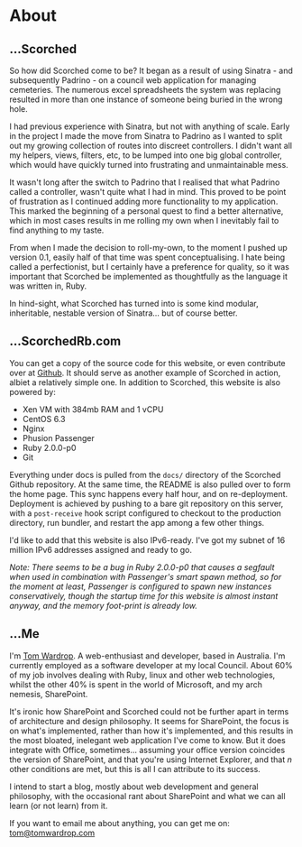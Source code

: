 About
=====

...Scorched
-----------
So how did Scorched come to be? It began as a result of using Sinatra - and subsequently Padrino - on a council web application for managing cemeteries. The numerous excel spreadsheets the system was replacing resulted in more than one instance of someone being buried in the wrong hole.

I had previous experience with Sinatra, but not with anything of scale. Early in the project I made the move from Sinatra to Padrino as I wanted to split out my growing collection of routes into discreet controllers. I didn't want all my helpers, views, filters, etc, to be lumped into one big global controller, which would have quickly turned into frustrating and unmaintainable mess.

It wasn't long after the switch to Padrino that I realised that what Padrino called a controller, wasn't quite what I had in mind. This proved to be point of frustration as I continued adding more functionality to my application. This marked the beginning of a personal quest to find a better alternative, which in most cases results in me rolling my own when I inevitably fail to find anything to my taste.

From when I made the decision to roll-my-own, to the moment I pushed up version 0.1, easily half of that time was spent conceptualising. I hate being called a perfectionist, but I certainly have a preference for quality, so it was important that Scorched be implemented as thoughtfully as the language it was written in, Ruby.

In hind-sight, what Scorched has turned into is some kind modular, inheritable, nestable version of Sinatra... but of course better.


...ScorchedRb.com
-----------------
You can get a copy of the source code for this website, or even contribute over at [Github](http://github.com/Wardrop/ScorchedRb.com). It should serve as another example of Scorched in action, albiet a relatively simple one. In addition to Scorched, this website is also powered by:

* Xen VM with 384mb RAM and 1 vCPU
* CentOS 6.3
* Nginx
* Phusion Passenger
* Ruby 2.0.0-p0
* Git

Everything under docs is pulled from the ``docs/`` directory of the Scorched Github repository. At the same time, the README is also pulled over to form the home page. This sync happens every half hour, and on re-deployment. Deployment is achieved by pushing to a bare git repository on this server, with a ``post-receive`` hook script configured to checkout to the production directory, run bundler, and restart the app among a few other things.

I'd like to add that this website is also IPv6-ready. I've got my subnet of 16 million IPv6 addresses assigned and ready to go.

_Note: There seems to be a bug in Ruby 2.0.0-p0 that causes a segfault when used in combination with Passenger's smart spawn method, so for the moment at least, Passenger is configured to spawn new instances conservatively, though the startup time for this website is almost instant anyway, and the memory foot-print is already low._


...Me
-----
I'm <a href="http://tomwardrop.com">Tom Wardrop</a>. A web-enthusiast and developer, based in Australia. I'm currently employed as a software developer at my local Council. About 60% of my job involves dealing with Ruby, linux and other web technologies, whilst the other 40% is spent in the world of Microsoft, and my arch nemesis, SharePoint.

It's ironic how SharePoint and Scorched could not be further apart in terms of architecture and design philosophy. It seems for SharePoint, the focus is on what's implemented, rather than how it's implemented, and this results in the most bloated, inelegant web application I've come to know. But it does integrate with Office, sometimes... assuming your office version coincides the version of SharePoint, and that you're using Internet Explorer, and that _n_ other conditions are met, but this is all I can attribute to its success.

I intend to start a blog, mostly about web development and general philosophy, with the occasional rant about SharePoint and what we can all learn (or not learn) from it.

If you want to email me about anything, you can get me on: <a href="tom@tomwardrop.com">tom@tomwardrop.com</a>